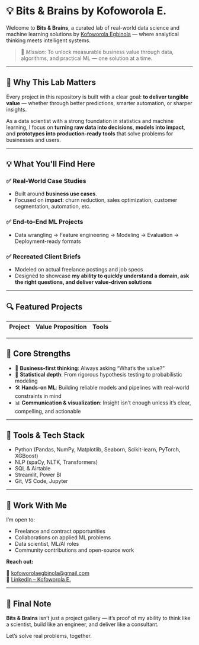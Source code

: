 # 💡 Bits & Brains by Kofoworola E.

Welcome to **Bits & Brains**, a curated lab of real-world data science and machine learning solutions by [Kofoworola Egbinola](https://www.linkedin.com/in/kofoworola-egbinola-m/) — where analytical thinking meets intelligent systems.

> 🎯 *Mission:* To unlock measurable business value through data, algorithms, and practical ML — one solution at a time.

---

## 🚀 Why This Lab Matters

Every project in this repository is built with a clear goal: **to deliver tangible value** — whether through better predictions, smarter automation, or sharper insights.  

As a data scientist with a strong foundation in statistics and machine learning, I focus on **turning raw data into decisions**, **models into impact**, and **prototypes into production-ready tools** that solve problems for businesses and users.

---

## 💡 What You'll Find Here

### ✅ Real-World Case Studies
- Built around **business use cases**.
- Focused on **impact**: churn reduction, sales optimization, customer segmentation, automation, etc.

### ✅ End-to-End ML Projects
- Data wrangling → Feature engineering → Modeling → Evaluation → Deployment-ready formats

### ✅ Recreated Client Briefs
- Modeled on actual freelance postings and job specs
- Designed to showcase **my ability to quickly understand a domain, ask the right questions, and deliver value-driven solutions**

---

## 🔍 Featured Projects

| Project | Value Proposition | Tools |
|--------|-------------------|-------|

---

## 🧠 Core Strengths

- 📌 **Business-first thinking**: Always asking “What’s the value?”
- 🧮 **Statistical depth**: From rigorous hypothesis testing to probabilistic modeling
- 🛠️ **Hands-on ML**: Building reliable models and pipelines with real-world constraints in mind
- 📊 **Communication & visualization**: Insight isn’t enough unless it’s clear, compelling, and actionable

---

## 🧰 Tools & Tech Stack

- Python (Pandas, NumPy, Matplotlib, Seaborn, Scikit-learn, PyTorch, XGBoost)
- NLP (spaCy, NLTK, Transformers)
- SQL & Airtable
- Streamlit, Power BI
- Git, VS Code, Jupyter

---

## 🤝 Work With Me

I’m open to:
- Freelance and contract opportunities
- Collaborations on applied ML problems
- Data scientist, ML/AI roles
- Community contributions and open-source work

**Reach out:**

📧 [kofoworolaegbinola@gmail.com](mailto:egbinolakofoworola@gmail.com)  
💼 [LinkedIn – Kofoworola E.](https://www.linkedin.com/in/kofoworola-egbinola-m/)  

---

## 📌 Final Note

**Bits & Brains** isn’t just a project gallery — it’s proof of my ability to think like a scientist, build like an engineer, and deliver like a consultant.

Let’s solve real problems, together.
